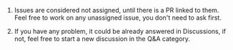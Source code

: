 1. Issues are considered not assigned, until there is a PR linked to them. Feel free to work on any unassigned issue, you don't need to ask first.

2. If you have any problem, it could be already answered in Discussions, if not, feel free to start a new discussion in the Q&A category.